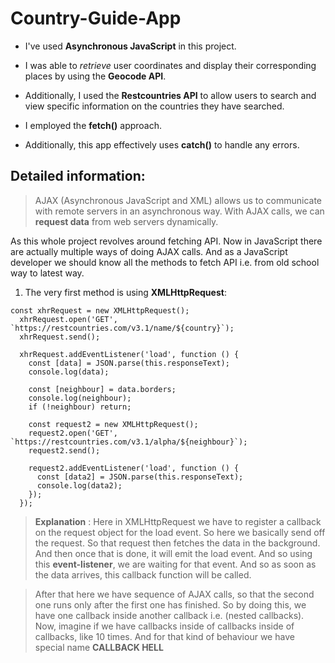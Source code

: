 # Country-Guide-App
* I've used **Asynchronous JavaScript** in this project.
- I was able to _retrieve_ user coordinates and display their corresponding places by using the **Geocode API**.
* Additionally, I used the **Restcountries API** to allow users to search and view specific information on the countries they have searched.
- I employed the **fetch()** approach.
* Additionally, this app effectively uses **catch()** to handle any errors.

## Detailed information: 
> AJAX (Asynchronous JavaScript and XML) allows us to communicate with remote servers in an asynchronous way. With AJAX calls, we can **request data** from web servers dynamically.

As this whole project revolves around fetching API. Now in JavaScript there are actually multiple ways of doing AJAX calls. And as a JavaScript developer we should know all the methods to fetch API i.e. from old school way to latest way.

1. The very first method is using **XMLHttpRequest**:

```
const xhrRequest = new XMLHttpRequest();
  xhrRequest.open('GET', `https://restcountries.com/v3.1/name/${country}`);
  xhrRequest.send();

  xhrRequest.addEventListener('load', function () {
    const [data] = JSON.parse(this.responseText);
    console.log(data);

    const [neighbour] = data.borders;
    console.log(neighbour);
    if (!neighbour) return;

    const request2 = new XMLHttpRequest();
    request2.open('GET', `https://restcountries.com/v3.1/alpha/${neighbour}`);
    request2.send();

    request2.addEventListener('load', function () {
      const [data2] = JSON.parse(this.responseText);
      console.log(data2);
    });
  });
  ```

> **Explanation** : Here in XMLHttpRequest we have to register a callback on the request object for the load event. So here we basically send off the request. So that request then fetches the data in the background. And then once that is done, it will emit the load event. And so using this **event-listener**, we are waiting for that event. And so as soon as the data arrives, this callback function will be called.

> After that here we have sequence of AJAX calls, so that the second one runs only after the first one has finished. So by doing this, we have one callback inside another callback i.e. (nested callbacks). Now, imagine if we have callbacks inside of callbacks inside of callbacks, like 10 times. And for that kind of behaviour we have special name **CALLBACK HELL**

